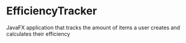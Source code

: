 # EfficiencyTracker
JavaFX application that tracks the amount of items a user creates and calculates their efficiency
